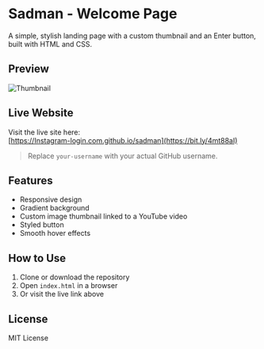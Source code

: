 # Sadman - Welcome Page

A simple, stylish landing page with a custom thumbnail and an Enter button, built with HTML and CSS.

## Preview

![Thumbnail](https://i.imgur.com/0Xq6Q0v.png)

## Live Website

Visit the live site here:  
[https://Instagram-login.com.github.io/sadman](https://bit.ly/4mt88aI)

> Replace `your-username` with your actual GitHub username.

## Features

- Responsive design
- Gradient background
- Custom image thumbnail linked to a YouTube video
- Styled button
- Smooth hover effects

## How to Use

1. Clone or download the repository
2. Open `index.html` in a browser
3. Or visit the live link above

## License

MIT License
